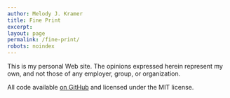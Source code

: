 ```yaml
---
author: Melody J. Kramer
title: Fine Print
excerpt:
layout: page
permalink: /fine-print/
robots: noindex
---
```


This is my personal Web site. The opinions expressed herein represent my own, and not those of any employer, group, or organization.

All code available [on GitHub](https://github.com/melodykramer/melodykramer.github.io) and licensed under the MIT license.

